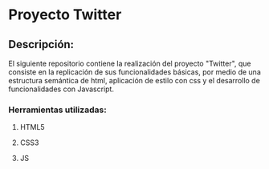 # Proyecto Twitter

## Descripción:

El siguiente repositorio contiene la realización del proyecto "Twitter", que consiste en la replicación de sus funcionalidades básicas, por medio de una estructura semántica de html, aplicación de estilo con css y el desarrollo de funcionalidades con Javascript.

### Herramientas utilizadas:

1. HTML5

2. CSS3

3. JS